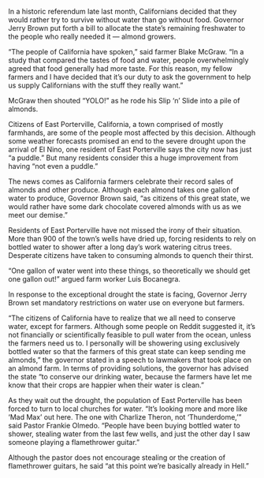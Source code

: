 In a historic referendum late last month, Californians decided that they would rather try to survive without water than go without food. Governor Jerry Brown put forth a bill to allocate the state’s remaining freshwater to the people who really needed it — almond growers.

“The people of California have spoken,” said farmer Blake McGraw. “In a study that compared the tastes of food and water, people overwhelmingly agreed that food generally had more taste. For this reason, my fellow farmers and I have decided that it’s our duty to ask the government to help us supply Californians with the stuff they really want.”

McGraw then shouted “YOLO!” as he rode his Slip ‘n’ Slide into a pile of almonds.

Citizens of East Porterville, California, a town comprised of mostly farmhands, are some of the people most affected by this decision. Although some weather forecasts promised an end to the severe drought upon the arrival of El Nino, one resident of East Porterville says the city now has just “a puddle.” But many residents consider this a huge improvement from having “not even a puddle.”

The news comes as California farmers celebrate their record sales of almonds and other produce. Although each almond takes one gallon of water to produce, Governor Brown said, “as citizens of this great state, we would rather have some dark chocolate covered almonds with us as we meet our demise.”

Residents of East Porterville have not missed the irony of their situation. More than 900 of the town’s wells have dried up, forcing residents to rely on bottled water to shower after a long day’s work watering citrus trees. Desperate citizens have taken to consuming almonds to quench their thirst.

“One gallon of water went into these things, so theoretically we should get one gallon out!” argued farm worker Luis Bocanegra.

In response to the exceptional drought the state is facing, Governor Jerry Brown set mandatory restrictions on water use on everyone but farmers.

“The citizens of California have to realize that we all need to conserve water, except for farmers. Although some people on Reddit suggested it, it’s not financially or scientifically feasible to pull water from the ocean, unless the farmers need us to. I personally will be showering using exclusively bottled water so that the farmers of this great state can keep sending me almonds,” the governor stated in a speech to lawmakers that took place on an almond farm. In terms of providing solutions, the governor has advised the state “to conserve our drinking water, because the farmers have let me know that their crops are happier when their water is clean.”

As they wait out the drought, the population of East Porterville has been forced to turn to local churches for water. “It’s looking more and more like ‘Mad Max’ out here. The one with Charlize Theron, not ‘Thunderdome,’” said Pastor Frankie Olmedo. “People have been buying bottled water to shower, stealing water from the last few wells, and just the other day I saw someone playing a flamethrower guitar.”

Although the pastor does not encourage stealing or the creation of flamethrower guitars, he said “at this point we’re basically already in Hell.”
